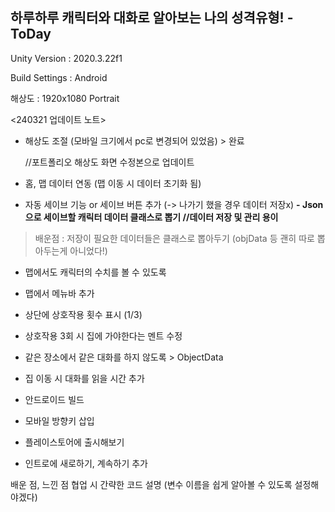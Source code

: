 ## 하루하루 캐릭터와 대화로 알아보는 나의 성격유형! - ToDay
Unity Version : 2020.3.22f1

Build Settings : Android

해상도 : 1920x1080 Portrait


<240321 업데이트 노트>
- 해상도 조절 (모바일 크기에서 pc로 변경되어 있었음) > 완료

  //포트폴리오 해상도 화면 수정본으로 업데이트

- 홈, 맵 데이터 연동 (맵 이동 시 데이터 초기화 됨)
- 자동 세이브 기능 or 세이브 버튼 추가
(-> 나가기 했을 경우 데이터 저장x)
**- Json으로 세이브할 캐릭터 데이터 클래스로 뽑기 //데이터 저장 및 관리 용이**
> 배운점 : 저장이 필요한 데이터들은 클래스로 뽑아두기 (objData 등 괜히 따로 뽑아두는게 아니었다!)

- 맵에서도 캐릭터의 수치를 볼 수 있도록
- 맵에서 메뉴바 추가
- 상단에 상호작용 횟수 표시 (1/3)
- 상호작용 3회 시 집에 가야한다는 멘트 수정

- 같은 장소에서 같은 대화를 하지 않도록 > ObjectData

- 집 이동 시 대화를 읽을 시간 추가

- 안드로이드 빌드
- 모바일 방향키 삽입
- 플레이스토어에 출시해보기

- 인트로에 새로하기, 계속하기 추가

배운 점, 느낀 점
협업 시 간략한 코드 설명 (변수 이름을 쉽게 알아볼 수 있도록 설정해야겠다)
